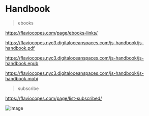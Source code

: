 # Handbook

> ebooks

https://flaviocopes.com/page/ebooks-links/

https://flaviocopes.nyc3.digitaloceanspaces.com/js-handbook/js-handbook.pdf

https://flaviocopes.nyc3.digitaloceanspaces.com/js-handbook/js-handbook.epub

https://flaviocopes.nyc3.digitaloceanspaces.com/js-handbook/js-handbook.mobi

> subscribe

https://flaviocopes.com/page/list-subscribed/

![image](https://user-images.githubusercontent.com/7291672/83937953-8f412180-a803-11ea-9943-187c3013dcb3.png)
